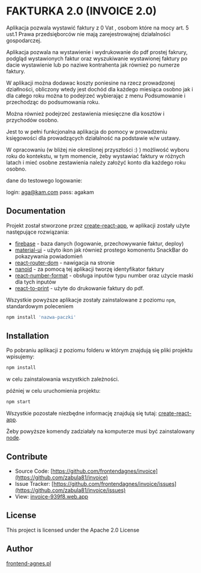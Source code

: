 # FAKTURKA 2.0 (INVOICE 2.0)

Aplikacja pozwala wystawić faktury z 0 Vat , osobom które na mocy art. 5 ust.1 Prawa przedsięborców nie mają zarejestrowajnej działalności gospodarczej.

Aplikacja pozwala na wystawienie i wydrukowanie do pdf prostej fakrury, podgląd wystawionych faktur oraz wyszukiwanie wystawionej faktury po dacie wystawienie lub po naziwe kontrahenta jak również po numerze faktury.

W aplikacji można dodawac koszty poniesine na rzecz prowadzonej działlności, obliczony wtedy jest dochód dla każdego miesiąca osobno jak i dla całego roku można to podejrzeć wybierając z menu Podsumowanie i przechodząc do podsumowania roku.

Można również podejrzeć zestawienia miesięczne dla kosztów i przychodów osobno.

Jest to w pełni funkcjonalna aplikacja do pomocy w prowadzeniu księgowości dla prowadzących działalność na podstawie w/w ustawy.

W opracowaniu (w bliżej nie określonej przyszłości :) ) możliwość wyboru roku do kontekstu, w tym momencie, żeby wystawiać faktury w różnych latach i mieć osobne zestawienia należy założyć konto dla każdego roku osobno.

dane do testowego logowanie:

login: aga@kam.com
pass: agakam

## Documentation

Projekt został stworzone przez [create-react-app](https://github.com/facebook/create-react-app), w aplikacji zostały użyte następujące rozwiązania:

* [firebase](https://www.npmjs.com/package/firebase) - baza danych (logowanie, przechowywanie faktur, deploy)
* [material-ui](https://material-ui.com/) - użyto ikon jak również prostego komonentu SnackBar do pokazywania powiadomień
* [react-router-dom](https://reactrouter.com/web/guides/quick-start) - nawigacja na stronie
* [nanoid](https://www.npmjs.com/package/nanoid) - za pomocą tej aplikacji tworzę identyfikator faktury
* [react-number-format](https://www.npmjs.com/package/react-number-format) - obsługa inputów typu number oraz użycie maski dla tych inputów
* [react-to-print](https://github.com/gregnb/react-to-print) - użyte do drukowanie faktury do pdf.

Wszystkie powyższe aplikacje zostały zainstalowane z poziomu `npm`, standardowym poleceniem

```javascript
npm install 'nazwa-paczki'
```

## Installation

Po pobraniu aplikacji z poziomu folderu w którym znajdują się pliki projektu wpisujemy:

```javascript
npm install
```

w celu zainstalowania wszystkich zależności.

później w celu uruchomienia projektu:

```javascript
npm start
```

Wszystkie pozostałe niezbędne informację znajdują się tutaj: [create-react-app](https://github.com/facebook/create-react-app).

Żeby powyższe komendy zadziałały na komputerze musi być zainstalowany [node](https://nodejs.org/en/).

## Contribute

* Source Code:  [https://github.com/frontendagnes/invoice](https://github.com/zabula81/invoice)
* Issue Tracker:  [https://github.com/frontendagnes/invoice/issues](https://github.com/zabula81/invoice/issues)
* View: [invoice-939f8.web.app](https://invoice-939f8.web.app/)

## License

This project is licensed under the Apache 2.0 License

## Author

[frontend-agnes.pl](https://frontend-agnes.pl/)